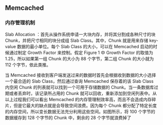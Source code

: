 ## Memcached

### 内存管理机制

Slab Allocation ：首先从操作系统申请一大块内存，并将其分割成各种尺寸的块 Chunk，并把尺寸相同的块分成组 Slab Class。其中，Chunk 就是用来存储 key-value 数据的最小单位。每个 Slab Class 的大小，可以在 Memcached 启动的时候通过制定 Growth Factor 来控制。假定 Figure 1 中 Growth Factor 的取值为 1.25，所以如果第一组 Chunk 的大小为 88 个字节，第二组 Chunk 的大小就为 112 个字节，依此类推。

当 Memcached 接收到客户端发送过来的数据时首先会根据收到数据的大小选择一个最合适的 Slab Class，然后通过查询 Memcached 保存着的该 Slab Class 内空闲 Chunk 的列表就可以找到一个可用于存储数据的 Chunk。当一条数据库过期或者丢弃时，该记录所占用的 Chunk 就可以回收，重新添加到空闲列表中。从以上过程我们可以看出 Memcached 的内存管理制效率高，而且不会造成内存碎片，但是它最大的缺点就是会导致空间浪费。因为每个 Chunk 都分配了特定长度的内存空间，所以变长数据无法充分利用这些空间。如图所示，将 100 个字节的数据缓存到 128 个字节的 Chunk 中，剩余的 28 个字节就浪费掉了
